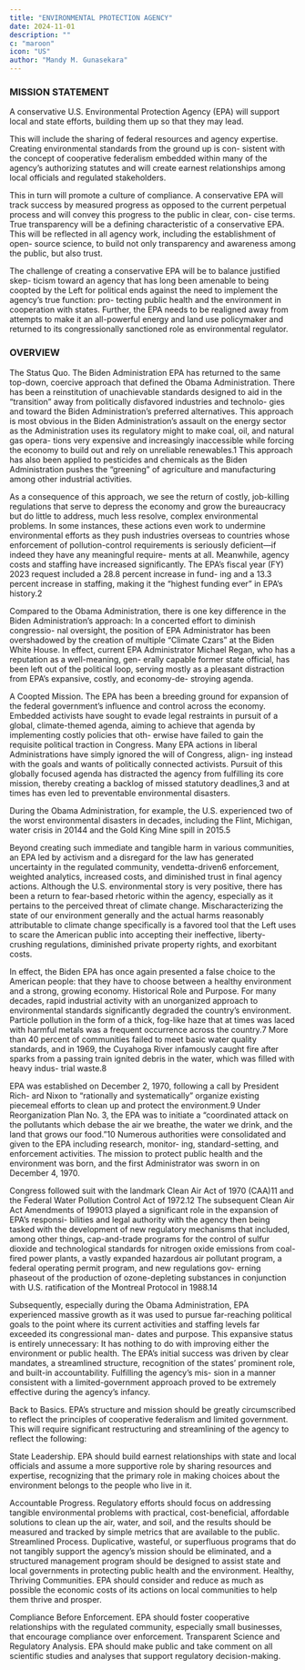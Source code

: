 ```yaml
---
title: "ENVIRONMENTAL PROTECTION AGENCY"
date: 2024-11-01
description: ""
c: "maroon"
icon: "US"
author: "Mandy M. Gunasekara"
---
```



### MISSION STATEMENT

A conservative U.S. Environmental Protection Agency (EPA) will support local and state efforts, building them up so that they may
lead.

This will include the sharing of federal resources and agency expertise. Creating environmental standards from the ground up is con-
sistent with the concept of cooperative federalism embedded within many of the agency’s authorizing statutes and will create earnest relationships among local officials and regulated stakeholders.

This in turn will promote a culture of compliance.
A conservative EPA will track success by measured progress as opposed to the
current perpetual process and will convey this progress to the public in clear, con-
cise terms. True transparency will be a defining characteristic of a conservative
EPA. This will be reflected in all agency work, including the establishment of open-
source science, to build not only transparency and awareness among the public, but also trust.

The challenge of creating a conservative EPA will be to balance justified skep-
ticism toward an agency that has long been amenable to being coopted by the Left
for political ends against the need to implement the agency’s true function: pro-
tecting public health and the environment in cooperation with states. Further, the
EPA needs to be realigned away from attempts to make it an all-powerful energy
and land use policymaker and returned to its congressionally sanctioned role as
environmental regulator.



### OVERVIEW

The Status Quo. The Biden Administration EPA has returned to the same top-down, coercive approach that defined the Obama
Administration. There has been a reinstitution of unachievable standards designed
to aid in the “transition” away from politically disfavored industries and technolo-
gies and toward the Biden Administration’s preferred alternatives. This approach
is most obvious in the Biden Administration’s assault on the energy sector as the
Administration uses its regulatory might to make coal, oil, and natural gas opera-
tions very expensive and increasingly inaccessible while forcing the economy to
build out and rely on unreliable renewables.1 This approach has also been applied
to pesticides and chemicals as the Biden Administration pushes the “greening” of
agriculture and manufacturing among other industrial activities.

As a consequence of this approach, we see the return of costly, job-killing
regulations that serve to depress the economy and grow the bureaucracy but do
little to address, much less resolve, complex environmental problems. In some
instances, these actions even work to undermine environmental efforts as they
push industries overseas to countries whose enforcement of pollution-control
requirements is seriously deficient—if indeed they have any meaningful require-
ments at all. Meanwhile, agency costs and staffing have increased significantly.
The EPA’s fiscal year (FY) 2023 request included a 28.8 percent increase in fund-
ing and a 13.3 percent increase in staffing, making it the “highest funding ever”
in EPA’s history.2

Compared to the Obama Administration, there is one key difference in the
Biden Administration’s approach: In a concerted effort to diminish congressio-
nal oversight, the position of EPA Administrator has been overshadowed by the
creation of multiple “Climate Czars” at the Biden White House. In effect, current
EPA Administrator Michael Regan, who has a reputation as a well-meaning, gen-
erally capable former state official, has been left out of the political loop, serving
mostly as a pleasant distraction from EPA’s expansive, costly, and economy-de-
stroying agenda.

A Coopted Mission. The EPA has been a breeding ground for expansion of
the federal government’s influence and control across the economy. Embedded
activists have sought to evade legal restraints in pursuit of a global, climate-themed
agenda, aiming to achieve that agenda by implementing costly policies that oth-
erwise have failed to gain the requisite political traction in Congress. Many EPA
actions in liberal Administrations have simply ignored the will of Congress, align-
ing instead with the goals and wants of politically connected activists.
Pursuit of this globally focused agenda has distracted the agency from fulfilling
its core mission, thereby creating a backlog of missed statutory deadlines,3 and
at times has even led to preventable environmental disasters.

During the Obama Administration, for example, the U.S. experienced two of the worst environmental disasters in decades, including the Flint, Michigan, water crisis in 20144 and the
Gold King Mine spill in 2015.5

Beyond creating such immediate and tangible harm in various communities,
an EPA led by activism and a disregard for the law has generated uncertainty in
the regulated community, vendetta-driven6 enforcement, weighted analytics,
increased costs, and diminished trust in final agency actions. Although the U.S.
environmental story is very positive, there has been a return to fear-based rhetoric
within the agency, especially as it pertains to the perceived threat of climate change.
Mischaracterizing the state of our environment generally and the actual harms
reasonably attributable to climate change specifically is a favored tool that the Left
uses to scare the American public into accepting their ineffective, liberty-crushing
regulations, diminished private property rights, and exorbitant costs.

In effect, the
Biden EPA has once again presented a false choice to the American people: that
they have to choose between a healthy environment and a strong, growing economy.
Historical Role and Purpose. For many decades, rapid industrial activity
with an unorganized approach to environmental standards significantly degraded
the country’s environment. Particle pollution in the form of a thick, fog-like haze
that at times was laced with harmful metals was a frequent occurrence across the
country.7 More than 40 percent of communities failed to meet basic water quality
standards, and in 1969, the Cuyahoga River infamously caught fire after sparks
from a passing train ignited debris in the water, which was filled with heavy indus-
trial waste.8

EPA was established on December 2, 1970, following a call by President Rich-
ard Nixon to “rationally and systematically” organize existing piecemeal efforts
to clean up and protect the environment.9 Under Reorganization Plan No. 3, the
EPA was to initiate a “coordinated attack on the pollutants which debase the air
we breathe, the water we drink, and the land that grows our food.”10 Numerous
authorities were consolidated and given to the EPA including research, monitor-
ing, standard-setting, and enforcement activities. The mission to protect public
health and the environment was born, and the first Administrator was sworn in
on December 4, 1970.

Congress followed suit with the landmark Clean Air Act of 1970 (CAA)11 and
the Federal Water Pollution Control Act of 1972.12 The subsequent Clean Air Act
Amendments of 199013 played a significant role in the expansion of EPA’s responsi-
bilities and legal authority with the agency then being tasked with the development
of new regulatory mechanisms that included, among other things, cap-and-trade
programs for the control of sulfur dioxide and technological standards for nitrogen
oxide emissions from coal-fired power plants, a vastly expanded hazardous air
pollutant program, a federal operating permit program, and new regulations gov-
erning phaseout of the production of ozone-depleting substances in conjunction
with U.S. ratification of the Montreal Protocol in 1988.14

Subsequently, especially during the Obama Administration, EPA experienced
massive growth as it was used to pursue far-reaching political goals to the point
where its current activities and staffing levels far exceeded its congressional man-
dates and purpose. This expansive status is entirely unnecessary: It has nothing
to do with improving either the environment or public health. The EPA’s initial
success was driven by clear mandates, a streamlined structure, recognition of the
states’ prominent role, and built-in accountability. Fulfilling the agency’s mis-
sion in a manner consistent with a limited-government approach proved to be
extremely effective during the agency’s infancy.

Back to Basics. EPA’s structure and mission should be greatly circumscribed
to reflect the principles of cooperative federalism and limited government. This
will require significant restructuring and streamlining of the agency to reflect
the following:


State Leadership. EPA should build earnest relationships with state and
local officials and assume a more supportive role by sharing resources and
expertise, recognizing that the primary role in making choices about the
environment belongs to the people who live in it.

Accountable Progress. Regulatory efforts should focus on addressing
tangible environmental problems with practical, cost-beneficial, affordable
solutions to clean up the air, water, and soil, and the results should be
measured and tracked by simple metrics that are available to the public.
Streamlined Process. Duplicative, wasteful, or superfluous programs that
do not tangibly support the agency’s mission should be eliminated, and a
structured management program should be designed to assist state and
local governments in protecting public health and the environment.
Healthy, Thriving Communities. EPA should consider and reduce as
much as possible the economic costs of its actions on local communities to
help them thrive and prosper.

Compliance Before Enforcement. EPA should foster cooperative
relationships with the regulated community, especially small businesses,
that encourage compliance over enforcement.
Transparent Science and Regulatory Analysis. EPA should make
public and take comment on all scientific studies and analyses that support
regulatory decision-making.
